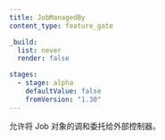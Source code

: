```yaml
---
title: JobManagedBy
content_type: feature_gate

_build:
  list: never
  render: false

stages:
  - stage: alpha
    defaultValue: false
    fromVersion: "1.30"
---
```


<!--
Allows to delegate reconciliation of a Job object to an external controller.
-->
允许将 Job 对象的调和委托给外部控制器。
